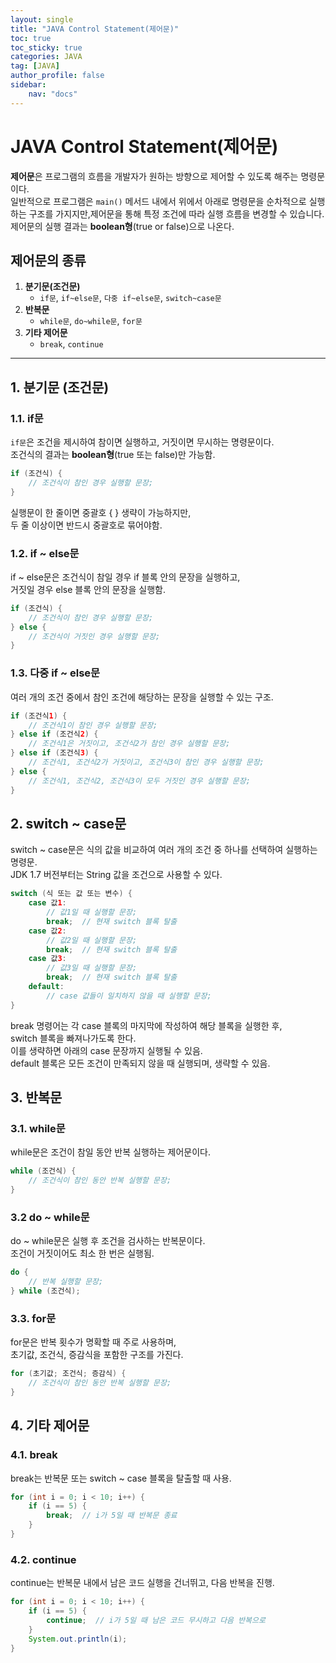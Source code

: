 ```yaml
---
layout: single
title: "JAVA Control Statement(제어문)"
toc: true
toc_sticky: true
categories: JAVA
tag: [JAVA]
author_profile: false
sidebar:
    nav: "docs"
---
```


# JAVA Control Statement(제어문)

**제어문**은 프로그램의 흐름을 개발자가 원하는 방향으로 제어할 수 있도록 해주는 명령문이다.<br/>
 일반적으로 프로그램은 `main()` 메서드 내에서 위에서 아래로 명령문을 순차적으로 실행하는 구조를 가지지만,제어문을 통해 특정 조건에 따라 실행 흐름을 변경할 수 있습니다.<br/>
 제어문의 실행 결과는 **boolean형**(true or false)으로 나온다.

## 제어문의 종류

1. **분기문(조건문)**
   - `if문`, `if~else문`, `다중 if~else문`, `switch~case문`
2. **반복문**
   - `while문`, `do~while문`, `for문`
3. **기타 제어문**
   - `break`, `continue` 

---

## 1. 분기문 (조건문)

### 1.1. if문
`if문`은 조건을 제시하여 참이면 실행하고, 거짓이면 무시하는 명령문이다. <br/>
조건식의 결과는 **boolean형**(true 또는 false)만 가능함.

```java
if (조건식) {
    // 조건식이 참인 경우 실행할 문장;
}
```
실행문이 한 줄이면 중괄호 { } 생략이 가능하지만, <br/>
두 줄 이상이면 반드시 중괄호로 묶어야함.

### 1.2. if ~ else문
if ~ else문은 조건식이 참일 경우 if 블록 안의 문장을 실행하고, <br/>
거짓일 경우 else 블록 안의 문장을 실행함.<br/>

```java
if (조건식) {
    // 조건식이 참인 경우 실행할 문장;
} else {
    // 조건식이 거짓인 경우 실행할 문장;
}
```

### 1.3. 다중 if ~ else문
여러 개의 조건 중에서 참인 조건에 해당하는 문장을 실행할 수 있는 구조.

```java
if (조건식1) {
    // 조건식1이 참인 경우 실행할 문장;
} else if (조건식2) {
    // 조건식1은 거짓이고, 조건식2가 참인 경우 실행할 문장;
} else if (조건식3) {
    // 조건식1, 조건식2가 거짓이고, 조건식3이 참인 경우 실행할 문장;
} else {
    // 조건식1, 조건식2, 조건식3이 모두 거짓인 경우 실행할 문장;
}
```

## 2. switch ~ case문
switch ~ case문은 식의 값을 비교하여 여러 개의 조건 중 하나를 선택하여 실행하는 명령문.<br/>
JDK 1.7 버전부터는 String 값을 조건으로 사용할 수 있다.<br/>

```java
switch (식 또는 값 또는 변수) {
    case 값1:
        // 값1일 때 실행할 문장;
        break;  // 현재 switch 블록 탈출
    case 값2:
        // 값2일 때 실행할 문장;
        break;  // 현재 switch 블록 탈출
    case 값3:
        // 값3일 때 실행할 문장;
        break;  // 현재 switch 블록 탈출
    default:
        // case 값들이 일치하지 않을 때 실행할 문장;
}
```

break 명령어는 각 case 블록의 마지막에 작성하여 해당 블록을 실행한 후, <br/>
switch 블록을 빠져나가도록 한다. <br/>
이를 생략하면 아래의 case 문장까지 실행될 수 있음.<br/>
default 블록은 모든 조건이 만족되지 않을 때 실행되며, 생략할 수 있음.<br/>

## 3. 반복문
### 3.1. while문
while문은 조건이 참일 동안 반복 실행하는 제어문이다.

```java
while (조건식) {
    // 조건식이 참인 동안 반복 실행할 문장;
}
```
### 3.2 do ~ while문
do ~ while문은 실행 후 조건을 검사하는 반복문이다.<br/>
조건이 거짓이어도 최소 한 번은 실행됨.

```java
do {
    // 반복 실행할 문장;
} while (조건식);
```

### 3.3. for문
for문은 반복 횟수가 명확할 때 주로 사용하며, <br/>
초기값, 조건식, 증감식을 포함한 구조를 가진다.<br/>

```java
for (초기값; 조건식; 증감식) {
    // 조건식이 참인 동안 반복 실행할 문장;
}
```

## 4. 기타 제어문
### 4.1. break
break는 반복문 또는 switch ~ case 블록을 탈출할 때 사용.<br/>

```java
for (int i = 0; i < 10; i++) {
    if (i == 5) {
        break;  // i가 5일 때 반복문 종료
    }
}
```
### 4.2. continue
continue는 반복문 내에서 남은 코드 실행을 건너뛰고, 다음 반복을 진행.<br/>


```java
for (int i = 0; i < 10; i++) {
    if (i == 5) {
        continue;  // i가 5일 때 남은 코드 무시하고 다음 반복으로
    }
    System.out.println(i);
}
```